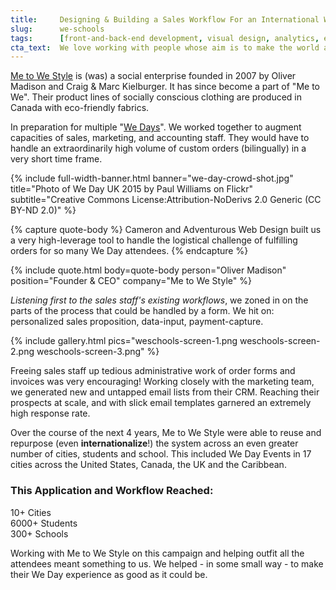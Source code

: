 ```yaml
---
title:     Designing & Building a Sales Workflow For an International We Day Campaign
slug:      we-schools
tags:      [front-and-back-end development, visual design, analytics, email, multi-language]
cta_text:  We love working with people whose aim is to make the world a better place. <br /> Could that be you? We want to see you in our inbox!
---
```


[Me to We Style][1] is (was) a social enterprise founded in 2007 by Oliver Madison
and Craig & Marc Kielburger. It has since become a part of "Me to We". Their
product lines of socially conscious clothing are produced in Canada with
eco-friendly fabrics.

In preparation for multiple "[We Days][2]". We worked together to augment capacities
of sales, marketing, and accounting staff. They would have to handle an
extraordinarily high volume of custom orders (bilingually) in a very short time
frame.

{% include full-width-banner.html
  banner="we-day-crowd-shot.jpg"
  title="Photo of We Day UK 2015 by Paul Williams on Flickr"
  subtitle="Creative Commons License:Attribution-NoDerivs 2.0 Generic (CC BY-ND 2.0)" %}

{% capture quote-body %}
Cameron and Adventurous Web Design built us a very high-leverage tool to handle
the logistical challenge of fulfilling orders for so many We Day attendees.
{% endcapture %}

{% include quote.html
  body=quote-body
  person="Oliver Madison" position="Founder & CEO"
  company="Me to We Style" %}

*Listening first to the sales staff's existing workflows*, we zoned in on the
parts of the process that could be handled by a form. We hit on: personalized
sales proposition, data-input, payment-capture.

{% include gallery.html pics="weschools-screen-1.png
weschools-screen-2.png
weschools-screen-3.png" %}

Freeing sales staff up tedious administrative work of order forms and invoices
was very encouraging! Working closely with the marketing team, we generated new
and untapped email lists from their CRM. Reaching their prospects at scale, and
with slick email templates garnered an extremely high response rate.

Over the course of the next 4 years, Me to We Style were able to reuse and
repurpose (even __internationalize__!) the system across an even greater number of cities,
students and school. This included We Day Events in 17 cities across the United
States, Canada, the UK and the Caribbean.

### This Application and Workflow Reached:

<div class="uk-grid uk-grid-width-medium-1-3" data-uk-grid-margin data-uk-grid-match>
  <div>10+ Cities</div>
  <div>6000+ Students</div>
  <div>300+ Schools</div>
</div>

Working with Me to We Style on this campaign and helping outfit all the
attendees meant something to us. We helped - in some small way - to make their
We Day experience as good as it could be.



[1]: http://metowestyle.com
[2]: https://en.wikipedia.org/wiki/We_Day
